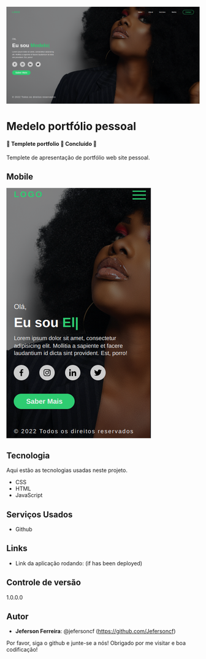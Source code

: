 
![Templete](https://github.com/Jefersoncf/personal-page/blob/main/img/banner.png)
 
# Medelo portfólio pessoal

<h4 align="start"> 
	🚧  Templete portfolio 🚀 Concluido  🚧
</h4>
 
Templete de apresentação de portfólio web site pessoal.

 ## Mobile
 ![Mobile](https://github.com/Jefersoncf/personal-page/blob/main/img/moble.png)
 
## Tecnologia
 
Aqui estão as tecnologias usadas neste projeto.
 
* CSS
* HTML
* JavaScript
 
## Serviços Usados
 
* Github

## Links
 
  - Link da aplicação rodando: (if has been deployed)
 
## Controle de versão
 
1.0.0.0
 
## Autor
 
* **Jeferson Ferreira**: @jefersoncf (https://github.com/Jefersoncf)
 
Por favor, siga o github e junte-se a nós!
Obrigado por me visitar e boa codificação!

